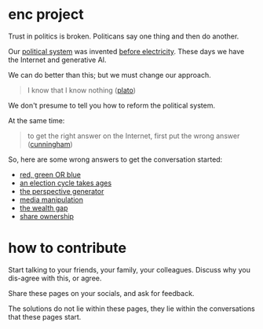 # enc project

Trust in politics is broken.
Politicans say one thing and then do another.

Our [political system](https://en.wikipedia.org/wiki/1708_British_general_election) was invented [before electricity](https://en.wikipedia.org/wiki/Electricity).
These days we have the Internet and generative AI.

We can do better than this; but we must change our approach.

> I know that I know nothing ([plato](https://en.wikipedia.org/wiki/I_know_that_I_know_nothing))

We don't presume to tell you how to reform the political system.

At the same time:

> to get the right answer on the Internet, first put the wrong answer ([cunningham](https://meta.wikimedia.org/wiki/Cunningham%27s_Law))

So, here are some wrong answers to get the conversation started:

 * [red, green OR blue](articles/red-green-OR-blue.md)
 * [an election cycle takes ages](articles/election-cycle.md)
 * [the perspective generator](articles/perspective-generator.md)
 * [media manipulation](articles/media-manipulation.md)
 * [the wealth gap](articles/wealth-gap.md)
 * [share ownership](articles/share-ownership.md)

# how to contribute

Start talking to your friends, your family, your colleagues.  Discuss why you dis-agree with this, or agree.

Share these pages on your socials, and ask for feedback.

The solutions do not lie within these pages, they lie within the conversations that these pages start.